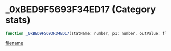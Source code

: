 # _0xBED9F5693F34ED17 (Category stats)

```js
function _0xBED9F5693F34ED17(statName: number, p1: number, outValue: floatPtr): Array
```

[filename](_0xBED9F5693F34ED17_m.md ':include')